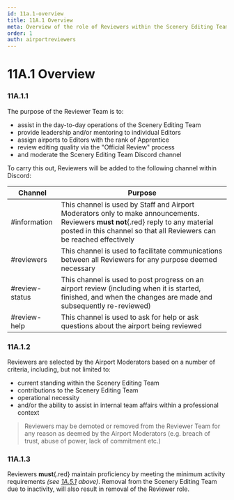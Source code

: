 ```yaml
---
id: 11a.1-overview
title: 11A.1 Overview
meta: Overview of the role of Reviewers within the Scenery Editing Team.
order: 1
auth: airportreviewers
---
```


# 11A.1 Overview



### 11A.1.1

The purpose of the Reviewer Team is to:

- assist in the day-to-day operations of the Scenery Editing Team
- provide leadership and/or mentoring to individual Editors
- assign airports to Editors with the rank of Apprentice 
- review editing quality via the "Official Review" process
- and moderate the Scenery Editing Team Discord channel



To carry this out, Reviewers will be added to the following channel within Discord:

| Channel        | Purpose                                                      |
| -------------- | ------------------------------------------------------------ |
| #information   | This channel is used by Staff and Airport Moderators only to make announcements. Reviewers **must not**{.red} reply to any material posted in this channel so that all Reviewers can be reached effectively |
| #reviewers     | This channel is used to facilitate communications between all Reviewers for any purpose deemed necessary |
| #review-status | This channel is used to post progress on an airport review (including when it is started, finished, and when the changes are made and subsequently re-reviewed) |
| #review-help   | This channel is used to ask for help or ask questions about the airport being reviewed |



### 11A.1.2

Reviewers are selected by the Airport Moderators based on a number of criteria, including, but not limited to:



- current standing within the Scenery Editing Team
- contributions to the Scenery Editing Team
- operational necessity
- and/or the ability to assist in internal team affairs within a professional context



> Reviewers may be demoted or removed from the Reviewer Team for any reason as deemed by the Airport Moderators (e.g. breach of trust, abuse of power, lack of commitment etc.)



### 11A.1.3

Reviewers **must**{.red} maintain proficiency by meeting the minimum activity requirements *(see [1A.5.1](/guide/atc-manual/1a.-administration/1a.5-activity-requirements#1a.5.1) above)*. Removal from the Scenery Editing Team due to inactivity, will also result in removal of the Reviewer role.